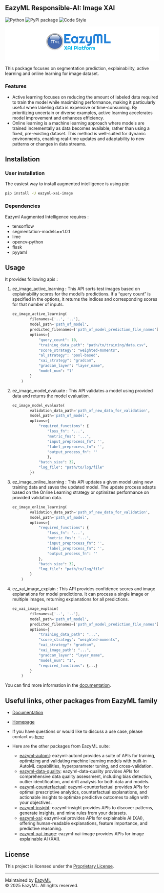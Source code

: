 ## EazyML Responsible-AI: Image XAI
![Python](https://img.shields.io/badge/python-3.7%20%7C%203.8%20%7C%203.9%20%7C%203.10%20%7C%203.11%20%7C%203.12-blue)  ![PyPI package](https://img.shields.io/badge/pypi%20package-0.0.34-brightgreen) ![Code Style](https://img.shields.io/badge/code%20style-black-black)

![EazyML](https://github.com/EazyML/eazyml-docs/raw/refs/heads/master/EazyML_logo.png)

This package focuses on segmentation prediction, explainability, active learning and online learning for image dataset.

### Features
- Active learning focuses on reducing the amount of labeled data required to train the model while maximizing performance, making it particularly useful when labeling data is expensive or time-consuming. By prioritizing uncertain or diverse examples, active learning accelerates model improvement and enhances efficiency.
- Online learning is a machine learning approach where models are trained incrementally as data becomes available, rather than using a fixed, pre-existing dataset. This method is well-suited for dynamic environments, enabling real-time updates and adaptability to new patterns or changes in data streams.

## Installation
### User installation
The easiest way to install augmented intelligence is using pip:
```bash
pip install -U eazyml-xai-image
```

### Dependencies
Eazyml Augmented Intelligence requires :
- tensorflow
- segmentation-models==1.0.1
- lime
- opencv-python
- flask
- pyyaml

## Usage
It provides following apis :

1. ez_image_active_learning :
This API sorts test images based on explainability scores for the model’s predictions. If a “query count” is specified in the options, it returns the indices and corresponding scores for that number of inputs.

    ```python
    ez_image_active_learning(
            filenames=['..', '..'],
            model_path='path_of_model',
            predicted_filenames=['path_of_model_prediction_file_names'],
            options={
                "query_count": 10,
                "training_data_path": "path/to/training/data.csv",
                "score_strategy": "weighted-moments",
                "al_strategy": "pool-based",
                "xai_strategy": "gradcam",
                "gradcam_layer": "layer_name",
                "model_num": "1"
            }
        )
    ```

2. ez_image_model_evaluate :
This API validates a model using provided data and returns the model evaluation.
    ```python
    ez_image_model_evaluate(
            validation_data_path='path_of_new_data_for_validation',
            model_path='path_of_model',
            options={
                "required_functions": {
                    "loss_fn": '...',
                    "metric_fns": '...',
                    "input_preprocess_fn": '',
                    "label_preprocess_fn": '',
                    "output_process_fn": ''
                    },
                "batch_size": 32,
                "log_file": "path/to/log/file"
            })
    ```

3. ez_image_online_learning :
This API updates a given model using new training data and saves the updated model. The update process adapts based on the Online Learning strategy or optimizes performance on provided validation data.
    ```python
    ez_image_online_learning(
            validation_data_path='path_of_new_data_for_validation',
            model_path='path_of_model',
            options={
                "required_functions": {
                    "loss_fn": '...',
                    "metric_fns": '...',
                    "input_preprocess_fn": '',
                    "label_preprocess_fn": '',
                    "output_process_fn": ''
                },
                "batch_size": 32,
                "log_file": "path/to/log/file"
            }
        )
    ```

4. ez_xai_image_explain :
This API provides confidence scores and image explanations for model predictions. It can process a single image or multiple images, returning explanations for all predictions.
    ```python
    ez_xai_image_explain(
            filenames=['..', '..'],
            model_path='path_of_model',
            predicted_filenames=['path_of_model_prediction_file_names'],
            options={
                "training_data_path": "...",
                "score_strategy": "weighted-moments",
                "xai_strategy": "gradcam",
                "xai_image_path": "...",
                "gradcam_layer": "layer_name",
                "model_num": "1",
                "required_functions": {...}
            }
        )
    ```
You can find more information in the [documentation](https://eazyml.readthedocs.io/en/latest/packages/eazyml_xai_image.html).

## Useful links, other packages from EazyML family
- [Documentation](https://docs.eazyml.com)
- [Homepage](https://eazyml.com)
- If you have questions or would like to discuss a use case, please contact us [here](https://eazyml.com/trust-in-ai)
- Here are the other packages from EazyML suite:

    - [eazyml-automl](https://pypi.org/project/eazyml/): eazyml-automl provides a suite of APIs for training, optimizing and validating machine learning models with built-in AutoML capabilities, hyperparameter tuning, and cross-validation.
    - [eazyml-data-quality](https://pypi.org/project/eazyml-dq/): eazyml-data-quality provides APIs for comprehensive data quality assessment, including bias detection, outlier identification, and drift analysis for both data and models.
    - [eazyml-counterfactual](https://pypi.org/project/eazyml-cf/): eazyml-counterfactual provides APIs for optimal prescriptive analytics, counterfactual explanations, and actionable insights to optimize predictive outcomes to align with your objectives.
    - [eazyml-insight](https://pypi.org/project/eazyml-augi/): eazyml-insight provides APIs to discover patterns, generate insights, and mine rules from your datasets.
    - [eazyml-xai](https://pypi.org/project/eazyml-xai/): eazyml-xai provides APIs for explainable AI (XAI), offering human-readable explanations, feature importance, and predictive reasoning.
    - [eazyml-xai-image](https://pypi.org/project/eazyml-xai-image/): eazyml-xai-image provides APIs for image explainable AI (XAI).

## License
This project is licensed under the [Proprietary License](https://github.com/EazyML/eazyml-docs/blob/master/LICENSE).

---

Maintained by [EazyML](https://eazyml.com)  
© 2025 EazyML. All rights reserved.
